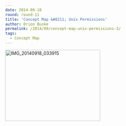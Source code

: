 ```yaml
---
date: 2014-09-18
round: round-11
title: 'Concept Map &#8211; Unix Permissions'
author: Orion Buske
permalink: /2014/09/concept-map-unix-permissions-3/
tags:
  - Concept Map
---
```

[<img class="alignnone size-medium wp-image-8845" alt="IMG_20140918_033915" src="http://teaching.software-carpentry.org/wp-content/uploads/2014/09/IMG_20140918_033915-300x225.jpg" width="300" height="225" />][1]

 [1]: http://teaching.software-carpentry.org/wp-content/uploads/2014/09/IMG_20140918_033915.jpg

